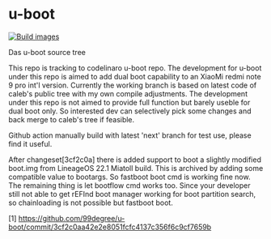 # u-boot
[![Build images](https://github.com/99degree/u-boot/actions/workflows/build-images.yml/badge.svg)](https://github.com/99degree/u-boot/actions/workflows/build-images.yml)

Das u-boot source tree

This repo is tracking to codelinaro u-boot repo. The development for u-boot under this repo is aimed to add dual boot capability to an XiaoMi redmi note 9 pro int'l version. Currently the working branch is based on latest code
of caleb's public tree with my own compile adjustments. The development under this repo is not aimed to provide full function but barely useble for dual boot only. So interested dev can selectively pick some changes and back merge to caleb's tree if feasible.

Github action manually build with latest 'next' branch for test use, please find it useful.

After changeset[3cf2c0a] there is added support to boot a slightly modified boot.img from LineageOS 22.1 Miatoll build. This is archived by adding some compatible value to bootargs. So fastboot boot cmd is working fine now. The remaining thing is let bootflow cmd works too. Since your developer still not able to get rEFInd boot manager working for boot partition search, so chainloading is not possible but fastboot boot.  

[1] https://github.com/99degree/u-boot/commit/3cf2c0aa42e2e8051fcfc4137c356f6c9cf7659b
